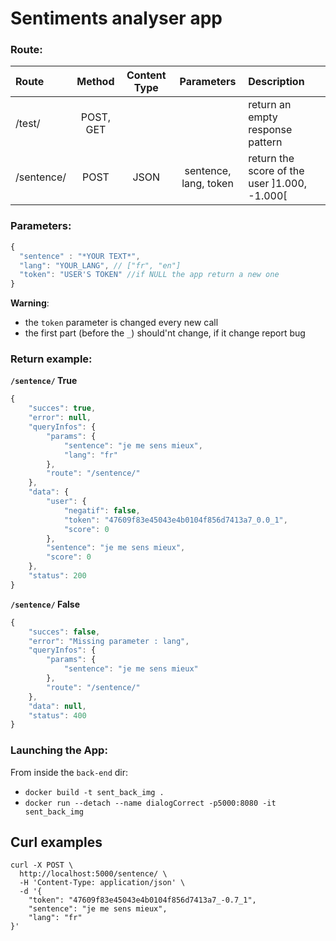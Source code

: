 # Sentiments analyser app

### Route:  

Route| Method| Content Type |Parameters| Description |
:-|:-:|:-:|:-:|:-|
/test/ | POST, GET |  |  | return an empty response pattern
/sentence/ | POST | JSON | sentence, lang, token| return the score of the user ]1.000, -1.000\[

### Parameters:
```javascript
{
  "sentence" : "*YOUR TEXT*",
  "lang": "YOUR_LANG", // ["fr", "en"]
  "token": "USER'S TOKEN" //if NULL the app return a new one 
}
```

**Warning**: 
  * the `token` parameter is changed every new call
  * the first part (before the `_`) should'nt change, if it change report bug


### Return example:
**`/sentence/` True**
```javascript
{
    "succes": true,
    "error": null,
    "queryInfos": {
        "params": {
            "sentence": "je me sens mieux",
            "lang": "fr"
        },
        "route": "/sentence/"
    },
    "data": {
        "user": {
            "negatif": false,
            "token": "47609f83e45043e4b0104f856d7413a7_0.0_1",
            "score": 0
        },
        "sentence": "je me sens mieux",
        "score": 0
    },
    "status": 200
}
```

**`/sentence/` False**
```javascript
{
    "succes": false,
    "error": "Missing parameter : lang",
    "queryInfos": {
        "params": {
            "sentence": "je me sens mieux"
        },
        "route": "/sentence/"
    },
    "data": null,
    "status": 400
}
```

### Launching the App:  

From inside the `back-end` dir:

 * `docker build -t sent_back_img .`
 * `docker run --detach --name dialogCorrect -p5000:8080 -it sent_back_img`

## Curl examples
```shell
curl -X POST \
  http://localhost:5000/sentence/ \
  -H 'Content-Type: application/json' \
  -d '{
	"token": "47609f83e45043e4b0104f856d7413a7_-0.7_1",
	"sentence": "je me sens mieux",
	"lang": "fr"
}'
```
